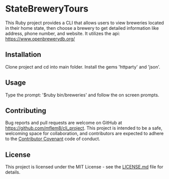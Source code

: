 # StateBreweryTours

This Ruby project provides a CLI that allows users to view breweries located in their home state, then choose
a brewery to get detailed information like address, phone number, and website. It utilizes the api: https://www.openbrewerydb.org/

## Installation
Clone project and cd into main folder. Install the gems 'httparty' and 'json'.

## Usage
Type the prompt: '$ruby bin/breweries' and follow the on screen prompts.

## Contributing

Bug reports and pull requests are welcome on GitHub at https://github.com/mflem8/cli_project. This project is
intended to be a safe, welcoming space for collaboration, and contributors are expected to adhere to the
[Contributor Covenant](http://contributor-covenant.org) code of conduct.

## License

This project is licensed under the MIT License - see the [LICENSE.md](LICENSE.md) file for details.
